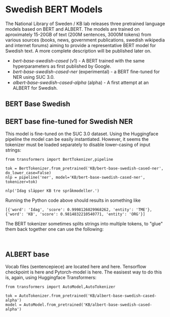 # Swedish BERT Models

The National Library of Sweden / KB lab releases three pretrained language models based on BERT and ALBERT. The models are trained on aproximately 15-20GB of text (200M sentences, 3000M tokens) from various sources (books, news, government publications, swedish wikipedia and internet forums) aiming to provide a representative BERT model for Swedish text. A more complete description will be published later on.

- *bert-base-swedish-cased* (v1) - A BERT trained with the same hyperparameters as first published by Google.
- *bert-base-swedish-cased-ner* (experimental) - a BERT fine-tuned for NER using SUC 3.0.
- *albert-base-swedish-cased-alpha* (alpha) - A first attempt at an ALBERT for Swedish.

## BERT Base Swedish



## BERT base fine-tuned for Swedish NER

This model is fine-tuned on the SUC 3.0 dataset. Using the Huggingface pipeline the model can be easily instantiated. However, it seems the tokenizer must be loaded separately to disable lower-casing of input strings:

```
from transformers import BertTokenizer,pipeline

tok = BertTokenizer.from_pretrained('KB/bert-base-swedish-cased-ner', do_lower_case=False)
nlp = pipeline('ner', model='KB/bert-base-swedish-cased-ner', tokenizer=tok)

nlp('Idag släpper KB tre språkmodeller.')
```

Running the Python code above should results in something like

```
[{'word': 'Idag', 'score': 0.9998126029968262, 'entity': 'TME'}, {'word': 'KB', 'score': 0.9814832210540771, 'entity': 'ORG'}]
```

The BERT tokenizer sometimes splits strings into multiple tokens, to "glue" them back together one can use the following:

```


```

## ALBERT base

Vocab files (sentencepiece) are located here and here. Tensorflow checkpoint is here and Pytorch-model is here. The easisest way to do this is, again, using Huggingface Transformers:

```
from transformers import AutoModel,AutoTokenizer

tok = AutoTokenizer.from_pretrained('KB/albert-base-swedish-cased-alpha')
model = AutoModel.from_pretrained('KB/albert-base-swedish-cased-alpha')
```


